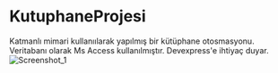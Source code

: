 # KutuphaneProjesi
 Katmanlı mimari kullanıılarak yapılmış bir kütüphane otosmasyonu. Veritabanı olarak Ms Access kullanılmıştır. Devexpress'e ihtiyaç duyar.
![Screenshot_1](https://user-images.githubusercontent.com/61627635/149810407-d1cb9cec-bc8e-456f-b4f1-6e2d5d6a69dc.png)

